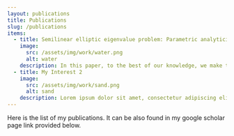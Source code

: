 ```yaml
---
layout: publications
title: Publications
slug: /publications
items:
  - title: Semilinear elliptic eigenvalue problem: Parametric analyticity and the uncertainty quantification
    image:
      src: /assets/img/work/water.png
      alt: water
    description: In this paper, to the best of our knowledge, we make the first attempt at studying the parametric semilinear elliptic eigenvalue problems with the parametric coefficient and some power-type nonlinearities. The parametric coefficient is assumed to have an affine dependence on the countably many parameters with an appropriate class of sequences of functions. In this paper, we obtain the upper bound estimation for the mixed derivatives of the ground eigenpairs that has the same form obtained recently for the linear eigenvalue problem. The three most essential ingredients for this estimation are the parametric analyticity of the ground eigenpairs, the uniform boundedness of the ground eigenpairs, and the uniform positive differences between ground eigenvalues of linear operators. All these three ingredients need new techniques and a careful investigation of the nonlinear eigenvalue problem that will be presented in this paper. As an application, considering each parameter as a uniformly distributed random variable, we estimate the expectation of the eigenpairs using a randomly shifted quasi-Monte Carlo lattice rule and show the dimension-independent error bound.
  - title: My Interest 2
    image:
      src: /assets/img/work/sand.png
      alt: sand
    description: Lorem ipsum dolor sit amet, consectetur adipiscing elit, sed do eiusmod tempor incididunt ut labore et dolore magna aliqua. Ut enim ad minim veniam, quis nostrud exercitation ullamco laboris nisi ut aliquip ex ea commodo consequat. Duis aute irure dolor in reprehenderit in voluptate velit esse cillum dolore eu fugiat nulla pariatur.
---
```


Here is the list of my publications. It can be also found in my google scholar page link provided below.
<br />
<br />
